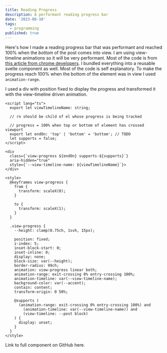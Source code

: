 ```yaml
---
title: Reading Progress
description: A performant reading progress bar
date: '2023-08-10'
tags:
  - programming
published: true
---
```


Here's how I made a reading progress bar that was performant and reached 100% when the _bottom_ of the post comes into view. I am using view-timeline animations so it will be very performant. Most of the code is from [this article from chrome developers](https://developer.chrome.com/articles/scroll-driven-animations/). I bundled everything into a reusable svelte component as well. Most of the code is self explanatory. To make the progress reach 100% when the bottom of the element was in view I used `animation-range`.

I used a div with position fixed to display the progress and transformed it with the view-timeline driven animation.

```svelte
<script lang="ts">
  export let viewTimelineName: string;

  // rn should be child of el whose progress is being tracked

  // progress = 100% when top or bottom of element has crossed viewport
  export let endOn: 'top' | 'bottom' = 'bottom'; // TODO
  let supports = false;
</script>

<div
  class={`view-progress ${endOn} supports-${supports}`}
  aria-hidden="true"
  style={`--view-timeline-name: ${viewTimelineName}`}>
</div>

<style>
  @keyframes view-progress {
    from {
      transform: scaleX(0);
    }

    to {
      transform: scaleX(1);
    }
  }

  .view-progress {
    --height: clamp(0.75ch, 1svh, 15px);

    position: fixed;
    z-index: 5;
    inset-block-start: 0;
    inset-inline: 0;
    display: none;
    block-size: var(--height);
    border-radius: 99ch;
    animation: view-progress linear both;
    animation-range: exit-crossing 0% entry-crossing 100%;
    animation-timeline: var(--view-timeline-name);
    background-color: var(--accent);
    contain: content;
    transform-origin: 0 50%;

    @supports (
      (animation-range: exit-crossing 0% entry-crossing 100%) and
        (animation-timeline: var(--view-timeline-name)) and
        (view-timeline: --post block)
    ) {
      display: unset;
    }
  }
</style>
```

Link to full component on GitHub here.
